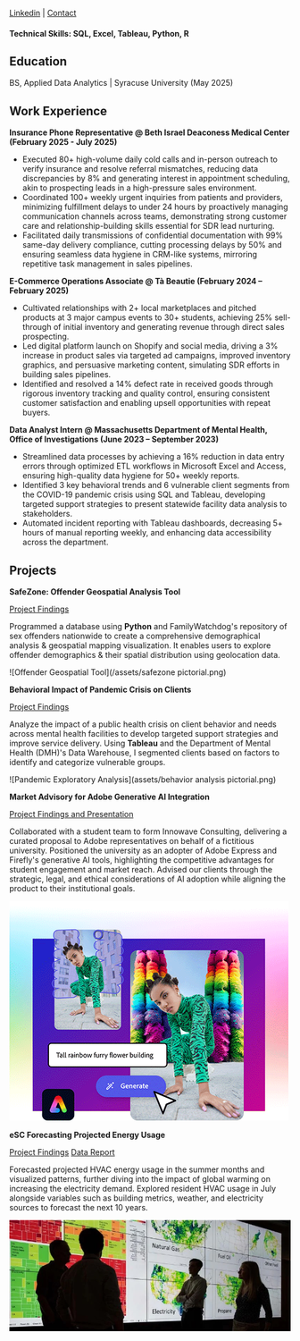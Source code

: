 [Linkedin](https://www.linkedin.com/in/lisapwin/) |
[Contact](Lisanguyen217@gmail.com)

#### Technical Skills: SQL, Excel, Tableau, Python, R

## Education
BS, Applied Data Analytics | Syracuse University (May 2025)

## Work Experience
**Insurance Phone Representative @ Beth Israel Deaconess Medical Center (February 2025 - July 2025)**
- Executed 80+ high-volume daily cold calls and in-person outreach to verify insurance and resolve referral mismatches, reducing data discrepancies by 8% and generating interest in appointment scheduling, akin to prospecting leads in a high-pressure sales environment.
- Coordinated 100+ weekly urgent inquiries from patients and providers, minimizing fulfillment delays to under 24 hours by proactively managing communication channels across teams, demonstrating strong customer care and relationship-building skills essential for SDR lead nurturing.
- Facilitated daily transmissions of confidential documentation with 99% same-day delivery compliance, cutting processing delays by 50% and ensuring seamless data hygiene in CRM-like systems, mirroring repetitive task management in sales pipelines.

**E-Commerce Operations Associate @ Tà Beautie (February 2024 – February 2025)**
- Cultivated relationships with 2+ local marketplaces and pitched products at 3 major campus events to 30+ students, achieving 25% sell-through of initial inventory and generating revenue through direct sales prospecting.
- Led digital platform launch on Shopify and social media, driving a 3% increase in product sales via targeted ad campaigns, improved inventory graphics, and persuasive marketing content, simulating SDR efforts in building sales pipelines.
- Identified and resolved a 14% defect rate in received goods through rigorous inventory tracking and quality control, ensuring consistent customer satisfaction and enabling upsell opportunities with repeat buyers.


**Data Analyst Intern @ Massachusetts Department of Mental Health, Office of Investigations (June 2023 – September 2023)**      
- Streamlined data processes by achieving a 16% reduction in data entry errors through optimized ETL workflows in Microsoft Excel and Access, ensuring high-quality data hygiene for 50+ weekly reports.
- Identified 3 key behavioral trends and 6 vulnerable client segments from the COVID-19 pandemic crisis using SQL and Tableau, developing targeted support strategies to present statewide facility data analysis to stakeholders.
- Automated incident reporting with Tableau dashboards, decreasing 5+ hours of manual reporting weekly, and enhancing data accessibility across the department.

## Projects
**SafeZone: Offender Geospatial Analysis Tool**

[Project Findings](https://github.com/lisapng/SafeZone)

Programmed a database using **Python** and FamilyWatchdog's repository of sex offenders nationwide to create a comprehensive demographical analysis & geospatial mapping visualization. It enables users to explore offender demographics & their spatial distribution using geolocation data.

![Offender Geospatial Tool](/assets/safezone pictorial.png)

**Behavioral Impact of Pandemic Crisis on Clients**

[Project Findings](https://drive.google.com/file/d/1RsHd1cuqi8ihXnFZczCB0r9l2JOOwzlS/view)

Analyze the impact of a public health crisis on client behavior and needs across mental health facilities to develop targeted support strategies and improve service delivery. Using **Tableau** and the Department of Mental Health (DMH)'s Data Warehouse, I segmented clients based on factors to identify and categorize vulnerable groups.   

![Pandemic Exploratory Analysis](assets/behavior analysis pictorial.png)

**Market Advisory for Adobe Generative AI Integration**

[Project Findings and Presentation](https://new.express.adobe.com/webpage/HEoYNRcmdJPiK)


Collaborated with a student team to form Innowave Consulting, delivering a curated proposal to Adobe representatives on behalf of a fictitious university. Positioned the university as an adopter of Adobe Express and Firefly's generative AI tools, highlighting the competitive advantages for student engagement and market reach. Advised our clients through the strategic, legal, and ethical considerations of AI adoption while aligning the product to their institutional goals. 

![Adobe Market Advisory](assets/adobe.png)

**eSC Forecasting Projected Energy Usage**

[Project Findings](https://github.com/lisapng/Predicting-Energy-Usage/tree/main)
[Data Report](https://docs.google.com/document/d/1gqavBMPEfDqi6rcDye6i8c0N_mkKfbSsmDi6QFpltwI/edit?usp=sharing)

Forecasted projected HVAC energy usage in the summer months and visualized patterns, further diving into ​​the impact of global warming on increasing the electricity demand. Explored resident HVAC usage in July alongside variables such as building metrics, weather, and electricity sources to forecast the next 10 years.

![eSC Forecasting](assets/NREL_researchers_analyze.jpeg)









